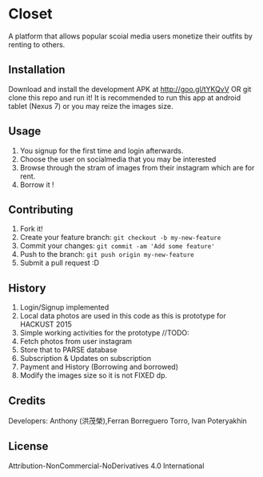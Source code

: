 # Closet

A platform that allows popular scoial media users monetize their outfits by renting to others.

## Installation

Download and install the development APK at http://goo.gl/tYKQvV
OR
git clone this repo and run it!
It is recommended to run this app at android tablet (Nexus 7) or you may reize the images size.

## Usage

1. You signup for the first time and login afterwards.
2. Choose the user on socialmedia that you may be interested
3. Browse through the stram of images from their instagram which are for rent.
4. Borrow it !

## Contributing

1. Fork it!
2. Create your feature branch: `git checkout -b my-new-feature`
3. Commit your changes: `git commit -am 'Add some feature'`
4. Push to the branch: `git push origin my-new-feature`
5. Submit a pull request :D

## History

1. Login/Signup implemented
2. Local data photos are used in this code as this is prototype for HACKUST 2015
3. Simple working activities for the prototype
//TODO:
1. Fetch photos from user instagram
2. Store that to PARSE database
3. Subscription & Updates on subscription
4. Payment and History (Borrowing and borrowed)
5. Modify the images size so it is not FIXED dp.

## Credits

Developers: Anthony (洪茂榮),Ferran Borreguero Torro, Ivan Poteryakhin

## License

Attribution-NonCommercial-NoDerivatives 4.0 International
